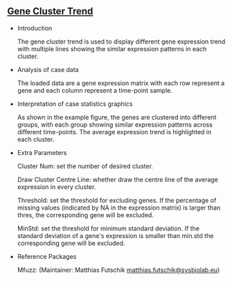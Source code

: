 ## [Gene Cluster Trend](https://hiplot-academic.com/basic/gene-trend)

- Introduction

  The gene cluster trend is used to display different gene expression trend with multiple lines showing the similar
  expression patterns in each cluster.

- Analysis of case data

  The loaded data are a gene expression matrix with each row represent a gene and each column represent a time-point
  sample.

- Interpretation of case statistics graphics

  As shown in the example figure, the genes are clustered into different groups, with each group showing similar
  expression patterns across different time-points. The average expression trend is highlighted in each cluster.

- Extra Parameters

  Cluster Num: set the number of desired cluster.

  Draw Cluster Centre Line: whether draw the centre line of the average expression in every cluster.

  Threshold: set the threshold for excluding genes. If the percentage of missing values (indicated by NA in the
  expression matrix) is larger than thres, the corresponding gene will be excluded.

  MinStd: set the threshold for minimum standard deviation. If the standard deviation of a gene's expression is smaller
  than min.std the corresponding gene will be excluded.

- Reference Packages

  Mfuzz: (Maintainer: Matthias Futschik <matthias.futschik@sysbiolab.eu>)



